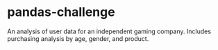 # pandas-challenge

An analysis of user data for an independent gaming company. Includes purchasing analysis by age, gender, and product. 

